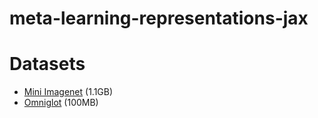 # meta-learning-representations-jax

# Datasets
- [Mini Imagenet](https://drive.google.com/file/d/16V_ZlkW4SsnNDtnGmaBRq2OoPmUOc5mY/view?usp=sharing) (1.1GB)
- [Omniglot](https://drive.google.com/drive/folders/1wLxuYLAFLnUyos5XJGpnQ0onTiAhldLS?usp=sharing) (100MB)
